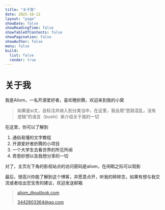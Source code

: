 ```yaml
---
title: "关于我"
date: 2025-10-12
layout: "page"
showDate: false
showReadingTime: false
showTableOfContents: false
showPagination: false
showAuthor: false
menu: false
build:
  list: false
  render: true
---
```




# 关于我

我是Aliom，一名开源爱好者，喜欢瞎折腾，欢迎来到我的小窝

> 如果是ai文，会标注并纳入到分类当中，在这里，我会用“思路混乱，没有逻辑”的语言（bushi）来介绍关于我的一切

在这里，你可以了解到

1. 通俗易懂的文字教程
2. 开源爱好者折腾的小项目
3. 一个大学生去看世界的所见所闻
4. 奇思妙想以及我想分享的一切

对了，主页左下角的影视站点的访问密码是aliom，在闲暇之际可以观影

最后，很高兴你能了解到这个博客，并愿意点开，听我的碎碎念，如果有想与我交流或者给出您宝贵的建议，欢迎发送邮箱

>aliom_@outlook.com
>
>3442803364@qq.com

